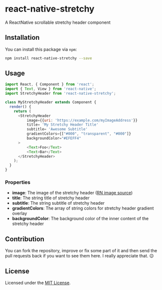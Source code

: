 # react-native-stretchy
A ReactNative scrollable stretchy header component


## Installation

You can install this package via `npm`:

```bash
npm install react-native-stretchy --save
```


## Usage

```js
import React, { Component } from 'react';
import { Text, View } from 'react-native';
import StretchyHeader from 'react-native-stretchy';

class MyStretchyHeader extends Component {
  render() {
    return (
      <StretchyHeader
          image={{uri: 'https://example.com/myImageAddress'}}
          title= 'My Stretchy Header Title'
          subtitle= 'Awesome Subtitle'
          gradientColors={["#000", "transparent", "#000"]}
          backgroundColor="#EFEFF4"
      >
          <Text>Foo</Text>
          <Text>Bar</Text>
      </StretchyHeader>
    );
  }
}
```


### Properties

* **image**: The image of the stretchy header ([RN image source](https://facebook.github.io/react-native/docs/images.html))
* **title**: The string title of stretchy header
* **subtitle**: The string subtitle of stretchy header
* **gradientColors**: The array of string colors for stretchy header gradient overlay
* **backgroundColor**: The background color of the inner content of the stretchy header


## Contribution

You can fork the repository, improve or fix some part of it and then send the pull requests back if you want to see them here. I really appreciate that. :wink:


## License

Licensed under the [MIT License](https://github.com/hamidhadi/react-native-stretchy/blob/master/LICENSE).
